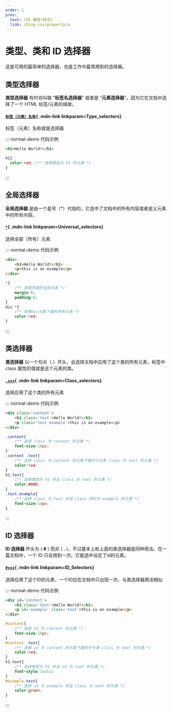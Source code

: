 ```yaml
---
order: 1
prev:
  text: CSS 属性(样式)
  link: /blog-css/property/a 
---
```



# 类型、类和 ID 选择器
这是可用的最简单的选择器，也是工作中最常用到的选择器。

## 类型选择器 
**类型选择器** 有时也叫做 “**标签名选择器**” 或者是 “**元素选择器**”，因为它在文档中选择了一个 HTML 标签/元素的缘故。    
<Mcard>

#### [`标签（元素）名称`][zh-link]{ .mdn-link linkparam=Type_selectors}
标签（元素）名称就是选择器
</Mcard>   

::: normal-demo 代码示例

```html
<h1>Hello World!</h1>
```

```css
h1{
  color:red; /** 选择类型为 h1 的元素 */
}
```
:::    

## 全局选择器
**全局选择器** 是由一个星号（*）代指的，它选中了文档中的所有内容或者是父元素中的所有内容。    
<Mcard>

#### [`*`][zh-link]{ .mdn-link linkparam=Universal_selectors}
选择全部（所有）元素
</Mcard>


::: normal-demo 代码示例

```html
<div>
    <h1>Hello World!</h1>
    <p>this is an example</p>
</div>
```

```css
*{
    /** 选择页面的全部元素 */
    margin:0;
    padding:0;
}
div *{
    /** 选择div元素下面的所有元素 */
    color:red;
}
```
:::       
 
## 类选择器
**类选择器** 以一个句点（.）开头，会选择文档中应用了这个类的所有元素，标签中 class 属性的值就是这个元素的类。    
<Mcard>

#### [`.xxx`][zh-link]{ .mdn-link linkparam=Class_selectors}
选择应用了这个类的所有元素
</Mcard>    

::: normal-demo 代码示例

```html
<div class='content'>
    <h1 class='text'>Hello World!</h1>
    <p class='text example'>this is an example</p>
</div>
```

```css
.content{
    /** 选择 class 为 content 的元素 */
    font-size:16px;
}
.content .text{
    /** 选择 class 为 content 的元素下面的子元素 class 为 text 的元素 */
    color:red;
}
h1.text{
    /** 选择类型为 h1 并且 class 为 text 的元素 */
    color:#000;
}
.text.example{
    /** 选择 class 为 text 并且 class 同时为 example 的元素 */
    font-size:14px;
}
```
:::           

## ID 选择器
**ID 选择器** 开头为 ( **#** ) 而非 ( **.** )，不过基本上和上面的类选择器是同种用法。在一篇文档中，一个 ID 只会用到一次。它能选中设定了id的元素。    
<Mcard>

#### [`#xxx`][zh-link]{ .mdn-link linkparam=ID_Selectors}
选择应用了这个ID的元素，一个ID应在文档中只出现一次，与类选择器用法相似
</Mcard>  
  
::: normal-demo 代码示例

```html
<div id='content'>
    <h1 class='text'>Hello World!</h1>
    <p id='example' class='text'>this is an example</p>
</div>
```

```css
#content{
    /** 选择 id 为 content 的元素 */
    font-size:16px;
}
#content .text{
    /** 选择 id 为 content 的元素下面的子元素 class 为 text 的元素 */
    color:red;
}
h1.text{
    /** 选择类型为 h1 并且 id 为 text 的元素 */
    font-style:italic
}
#example.text{
    /** 选择 id 为 example 并且 class 为 text 的元素 */
    color:green;
}
```
:::   


[zh-link]:https://developer.mozilla.org/zh-CN/docs/Web/CSS/
[en-link]:https://developer.mozilla.org/en-US/docs/Web/CSS/
